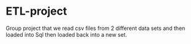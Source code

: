 # ETL-project
Group project that we read csv files from 2 different data sets and then loaded into Sql then loaded back into a new set.
